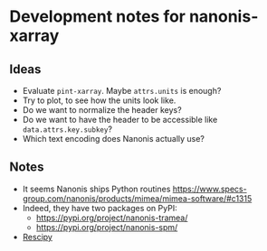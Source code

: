 # Development notes for nanonis-xarray

## Ideas

* Evaluate `pint-xarray`. Maybe `attrs.units` is enough?
* Try to plot, to see how the units look like.
* Do we want to normalize the header keys?
* Do we want to have the header to be accessible like `data.attrs.key.subkey`?
* Which text encoding does Nanonis actually use?

## Notes

* It seems Nanonis ships Python routines <https://www.specs-group.com/nanonis/products/mimea/mimea-software/#c1315>
* Indeed, they have two packages on PyPI:
    * <https://pypi.org/project/nanonis-tramea/>
    * <https://pypi.org/project/nanonis-spm/>
* [Rescipy](https://github.com/rescipy-project)
